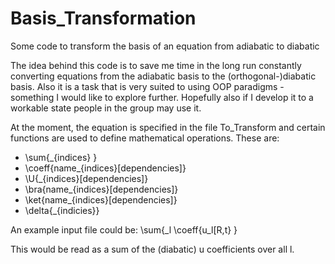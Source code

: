 # Basis_Transformation
Some code to transform the basis of an equation from adiabatic to diabatic

The idea behind this code is to save me time in the long run constantly converting equations from the adiabatic basis to the (orthogonal-)diabatic basis. Also it is a task that is very suited to using OOP paradigms -something I would like to explore further. Hopefully also if I develop it to a workable state people in the group may use it.

At the moment, the equation is specified in the file To_Transform and certain functions are used to define mathematical operations. These are:
 * \\sum{_{indices} }
 * \\coeff{name_{indices}[dependencies]}
 * \\U{_{indices}[dependencies]}
 * \\bra{name_{indices}[dependencies]}
 * \\ket{name_{indices}[dependencies]}
 * \\delta{_{indicies}}
 
 An example input file could be:
 \\sum{_l \coeff{u_l[R,t} }
 
This would be read as a sum of the (diabatic) u coefficients over all l.
